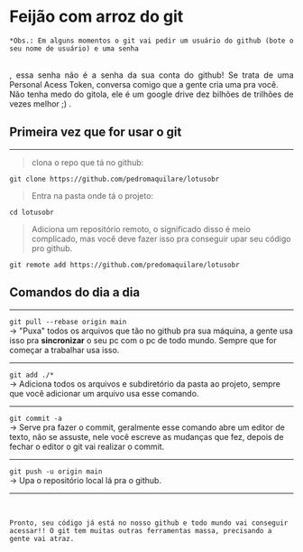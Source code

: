 # Feijão com arroz do git 
<div style="text-align:justify; line-break:auto">

	*Obs.: Em alguns momentos o git vai pedir um usuário do github (bote o seu nome de usuário) e uma senha 
<br>
	, essa senha não é a senha da sua conta do github! Se trata de uma Personal Acess Token, conversa comigo que a gente cria uma pra você. 
<br>
	Não tenha medo do gitola, ele é um google drive dez bilhões de trilhões de vezes melhor ;) .

</div>

## Primeira vez que for usar o git
---
> clona o repo que tá no github: <br>

`git clone https://github.com/pedromaquilare/lotusobr `  <br>
> Entra na pasta onde tá o projeto: <br>

`cd lotusobr` <br> 

> Adiciona um repositório remoto, o significado disso é meio complicado, mas você deve fazer isso pra conseguir upar seu código pro github. <br>

`git remote add https://github.com/predomaquilare/lotusobr` <br>	
	
## Comandos do dia a dia
---
`git pull --rebase origin main ` <br>
→ "Puxa" todos os arquivos que tão no github pra sua máquina, a gente usa isso pra **sincronizar** o seu pc com o pc de todo mundo. Sempre que for começar a trabalhar usa isso. 
<br>

---
`git add ./* ` <br>
→ Adiciona todos os arquivos e subdiretório da pasta ao projeto, sempre que você adicionar um arquivo usa esse comando. 
<br>

--- 

`git commit -a ` <br>
→ Serve pra fazer o commit, geralmente esse comando abre um editor de texto, não se assuste, nele você escreve as mudanças que fez, depois de fechar o editor o git vai realizar o commit.
<br>

--- 

`git push -u origin main ` <br> 
→ Upa o repositório local lá pra o github.

--- 

<br>
 
  	Pronto, seu código já está no nosso github e todo mundo vai conseguir acessar!! O git tem muitas outras ferramentas massa, precisando a gente vai atraz.	

